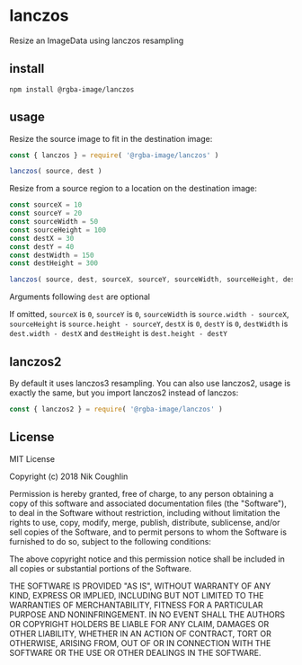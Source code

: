 # lanczos

Resize an ImageData using lanczos resampling

## install

`npm install @rgba-image/lanczos`

## usage

Resize the source image to fit in the destination image:

```js
const { lanczos } = require( '@rgba-image/lanczos' )

lanczos( source, dest )
```

Resize from a source region to a location on the destination image:

```js
const sourceX = 10
const sourceY = 20
const sourceWidth = 50
const sourceHeight = 100
const destX = 30
const destY = 40
const destWidth = 150
const destHeight = 300

lanczos( source, dest, sourceX, sourceY, sourceWidth, sourceHeight, destX, destY, destWidth, destHeight )
```

Arguments following `dest` are optional

If omitted, `sourceX` is `0`, `sourceY` is `0`, `sourceWidth` is
`source.width - sourceX`, `sourceHeight` is `source.height - sourceY`, `destX`
is `0`, `destY` is `0`, `destWidth` is `dest.width - destX` and `destHeight` is
`dest.height - destY`

## lanczos2

By default it uses lanczos3 resampling. You can also use lanczos2, usage is
exactly the same, but you import lanczos2 instead of lanczos:

```js
const { lanczos2 } = require( '@rgba-image/lanczos' )
```

## License

MIT License

Copyright (c) 2018 Nik Coughlin

Permission is hereby granted, free of charge, to any person obtaining a copy
of this software and associated documentation files (the "Software"), to deal
in the Software without restriction, including without limitation the rights
to use, copy, modify, merge, publish, distribute, sublicense, and/or sell
copies of the Software, and to permit persons to whom the Software is
furnished to do so, subject to the following conditions:

The above copyright notice and this permission notice shall be included in all
copies or substantial portions of the Software.

THE SOFTWARE IS PROVIDED "AS IS", WITHOUT WARRANTY OF ANY KIND, EXPRESS OR
IMPLIED, INCLUDING BUT NOT LIMITED TO THE WARRANTIES OF MERCHANTABILITY,
FITNESS FOR A PARTICULAR PURPOSE AND NONINFRINGEMENT. IN NO EVENT SHALL THE
AUTHORS OR COPYRIGHT HOLDERS BE LIABLE FOR ANY CLAIM, DAMAGES OR OTHER
LIABILITY, WHETHER IN AN ACTION OF CONTRACT, TORT OR OTHERWISE, ARISING FROM,
OUT OF OR IN CONNECTION WITH THE SOFTWARE OR THE USE OR OTHER DEALINGS IN THE
SOFTWARE.